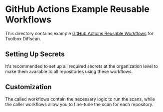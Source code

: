 # GitHub Actions Example Reusable Workflows

This directory contains example [GitHub Actions Reusable Workflows](https://docs.github.com/en/actions/sharing-automations/reusing-workflows) for Toolbox Diffscan.

## Setting Up Secrets
It's recommended to set up all required secrets at the organization level to make them available to all repositories using these workflows.

## Customization
The called workflows contain the necessary logic to run the scans, while the caller workflows allow you to fine-tune the scan for each repository. 

